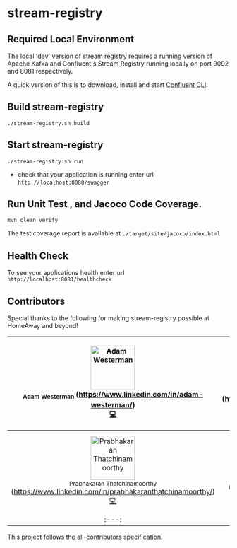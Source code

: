 # stream-registry

Required Local Environment
---
The local 'dev' version of stream registry requires a running version of Apache Kafka
and Confluent's Stream Registry running locally on port 9092 and 8081 respectively.

A quick version of this is to download, install and start
[Confluent CLI](https://docs.confluent.io/current/cli/index.html).

Build stream-registry
---
```
./stream-registry.sh build
```


Start stream-registry
---
```
./stream-registry.sh run
```

* check that your application is running enter url `http://localhost:8080/swagger`

Run Unit Test , and Jacoco Code Coverage.
---
`mvn clean verify`

The test coverage report is available at `./target/site/jacoco/index.html`

Health Check
---
To see your applications health enter url `http://localhost:8081/healthcheck`

Contributors
---
Special thanks to the following for making stream-registry possible at HomeAway and beyond!

<!-- Contributors START
Adam_Westerman westeras https://www.linkedin.com/in/adam-westerman/ code
Arun_Vasudevan arunvasudevan https://www.linkedin.com/in/arun-vasudevan-55117368/ code
Nathan_Walther nathanwalther https://www.linkedin.com/in/nwalther/ code
Jordan_Moore cricket007 https://www.linkedin.com/in/jordanmoorerhit/ code answers
Carlos_Cordero dccarlos https://www.linkedin.com/in/carlos-d%C3%A1vila-cordero-71128a11b/ code
Ishan_Dikshit ishandikshit https://www.linkedin.com/in/ishan-dikshit-4a1753ba/ code doc
Vinayak_Ponangi vinayakponangi https://www.linkedin.com/in/preethi-vinayak-ponangi-90ba3824/ code talks
Prabhakaran_Thatchinamoorthy prabhakar1983 https://www.linkedin.com/in/prabhakaranthatchinamoorthy/ code
Rui_Zhang ruizhang0519 https://www.linkedin.com/in/rui-zhang-54667a82/ code
Miguel_Lucero mlucero10 https://www.linkedin.com/in/miguellucero/ code answers
Contributors END -->
<!-- Contributors table START -->
| <img src="https://avatars.githubusercontent.com/westeras?s=100" width="100" alt="Adam Westerman" /><br /><sub> Adam Westerman </sub>(https://www.linkedin.com/in/adam-westerman/)<br />[💻](git@github.com:homeaway/stream-registry/commits?author=westeras)                                                    | <img src="https://avatars.githubusercontent.com/arunvasudevan?s=100" width="100" alt="Arun Vasudevan" /><br /><sub> Arun Vasudevan </sub>(https://www.linkedin.com/in/arun-vasudevan-55117368/)<br />[💻](git@github.com:homeaway/stream-registry/commits?author=arunvasudevan) | <img src="https://avatars.githubusercontent.com/nathanwalther?s=100" width="100" alt="Nathan Walther" /><br /><sub> Nathan Walther </sub>(https://www.linkedin.com/in/nwalther/)<br />[💻](git@github.com:homeaway/stream-registry/commits?author=nathanwalther) | <img src="https://avatars.githubusercontent.com/cricket007?s=100" width="100" alt="Jordan Moore" /><br /><sub> Jordan Moore </sub>(https://www.linkedin.com/in/jordanmoorerhit/)<br />[💻](git@github.com:homeaway/stream-registry/commits?author=cricket007) 💁 | <img src="https://avatars.githubusercontent.com/dccarlos?s=100" width="100" alt="Carlos Cordero" /><br /><sub> Carlos Cordero </sub>(https://www.linkedin.com/in/carlos-d%C3%A1vila-cordero-71128a11b/)<br />[💻](git@github.com:homeaway/stream-registry/commits?author=dccarlos) | <img src="https://avatars.githubusercontent.com/ishandikshit?s=100" width="100" alt="Ishan Dikshit" /><br /><sub> Ishan Dikshit </sub>(https://www.linkedin.com/in/ishan-dikshit-4a1753ba/)<br />[💻](git@github.com:homeaway/stream-registry/commits?author=ishandikshit) [📖](git@github.com:homeaway/stream-registry/commits?author=ishandikshit) 
| :---: | :---: | :---: | :---: | :---: | :---: | 
| <img src="https://avatars.githubusercontent.com/prabhakar1983?s=100" width="100" alt="Prabhakaran Thatchinamoorthy" /><br /><sub> Prabhakaran Thatchinamoorthy </sub>(https://www.linkedin.com/in/prabhakaranthatchinamoorthy/)<br />[💻](git@github.com:homeaway/stream-registry/commits?author=prabhakar1983) | <img src="https://avatars.githubusercontent.com/ruizhang0519?s=100" width="100" alt="Rui Zhang" /><br /><sub> Rui Zhang </sub>(https://www.linkedin.com/in/rui-zhang-54667a82/)<br />[💻](git@github.com:homeaway/stream-registry/commits?author=ruizhang0519)                  | <img src="https://avatars.githubusercontent.com/mlucero10?s=100" width="100" alt="Miguel Lucero" /><br /><sub> Miguel Lucero </sub>(https://www.linkedin.com/in/miguellucero/)<br />[💻](git@github.com:homeaway/stream-registry/commits?author=mlucero10) 💁    | <img src="https://avatars.githubusercontent.com/neoword?s=100" width="100" alt="Rene Parra" /><br /><sub> Rene Parra </sub>(https://www.linkedin.com/in/reneparra/)<br />[💻](git@github.com:homeaway/stream-registry/commits?author=neoword) 💁 | <img src="https://avatars.githubusercontent.com/vinayakponangi?s=100" width="100" alt="Vinayak Ponangi" /><br /><sub> Vinayak Ponangi </sub>(https://www.linkedin.com/in/vinayak-ponangi/)<br />[💻](git@github.com:homeaway/stream-registry/commits?author=vinayakponangi) 📢 |
| :---: | :---: | :---: | :---: | :---: |     
<!-- Contributors table END -->
This project follows the [all-contributors](https://github.com/kentcdodds/all-contributors) specification.
